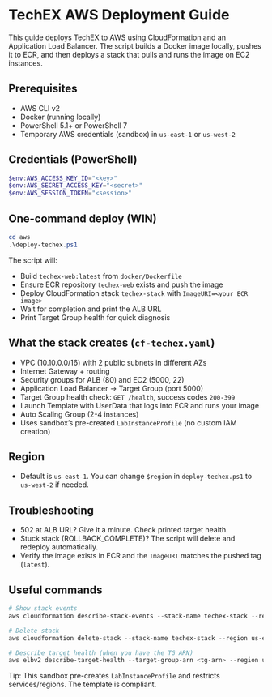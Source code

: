 # TechEX AWS Deployment Guide

This guide deploys TechEX to AWS using CloudFormation and an Application Load Balancer. The script builds a Docker image locally, pushes it to ECR, and then deploys a stack that pulls and runs the image on EC2 instances.

## Prerequisites
- AWS CLI v2
- Docker (running locally)
- PowerShell 5.1+ or PowerShell 7
- Temporary AWS credentials (sandbox) in `us-east-1` or `us-west-2`

## Credentials (PowerShell)
```powershell
$env:AWS_ACCESS_KEY_ID="<key>"
$env:AWS_SECRET_ACCESS_KEY="<secret>"
$env:AWS_SESSION_TOKEN="<session>"
```

## One-command deploy (WIN)
```powershell
cd aws
.\deploy-techex.ps1
```
The script will:
- Build `techex-web:latest` from `docker/Dockerfile`
- Ensure ECR repository `techex-web` exists and push the image
- Deploy CloudFormation stack `techex-stack` with `ImageURI=<your ECR image>`
- Wait for completion and print the ALB URL
- Print Target Group health for quick diagnosis

## What the stack creates (`cf-techex.yaml`)
- VPC (10.10.0.0/16) with 2 public subnets in different AZs
- Internet Gateway + routing
- Security groups for ALB (80) and EC2 (5000, 22)
- Application Load Balancer → Target Group (port 5000)
- Target Group health check: `GET /health`, success codes `200-399`
- Launch Template with UserData that logs into ECR and runs your image
- Auto Scaling Group (2-4 instances)
- Uses sandbox’s pre-created `LabInstanceProfile` (no custom IAM creation)

## Region
- Default is `us-east-1`. You can change `$region` in `deploy-techex.ps1` to `us-west-2` if needed.

## Troubleshooting
- 502 at ALB URL? Give it a minute. Check printed target health.
- Stuck stack (ROLLBACK_COMPLETE)? The script will delete and redeploy automatically.
- Verify the image exists in ECR and the `ImageURI` matches the pushed tag (`latest`).

## Useful commands
```powershell
# Show stack events
aws cloudformation describe-stack-events --stack-name techex-stack --region us-east-1 | cat

# Delete stack
aws cloudformation delete-stack --stack-name techex-stack --region us-east-1 | cat

# Describe target health (when you have the TG ARN)
aws elbv2 describe-target-health --target-group-arn <tg-arn> --region us-east-1 | cat
```

Tip: This sandbox pre-creates `LabInstanceProfile` and restricts services/regions. The template is compliant.
